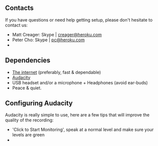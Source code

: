 
## Contacts
If you have questions or need help getting setup, please don't hesitate to contact us:
- Matt Creager: Skype | creager@heroku.com
- Peter Cho: Skype | pc@heroku.com
- 
## Dependencies
- [The internet](https://45.media.tumblr.com/cd67ee315543aad3b9947b67ee49102f/tumblr_mq3o8iycut1qbhoheo1_500.gif) (preferably, fast & dependable)
- [Audacity](http://audacityteam.org/)
- USB headset and/or a microphone + Headphones (avoid ear-buds)
- Peace & quiet.

## Configuring Audacity
Audacity is really simple to use, here are a few tips that will improve the quality of the recording:
- 'Click to Start Monitoring', speak at a normal level and make sure your levels are green
- 

